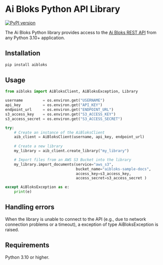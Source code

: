 # Ai Bloks Python API Library

[![PyPI version](https://img.shields.io/pypi/v/anthropic.svg)](https://pypi.org/project/anthropic/)

The Ai Bloks Python library provides access to the [Ai Bloks REST API](https://app.aibloks.com/api/docs/) from any Python 3.10+ application. 

## Installation

```sh
pip install aibloks
```

## Usage

```python
from aibloks import AiBloksClient, AiBloksException, Library

username         = os.environ.get("USERNAME")
api_key          = os.environ.get("API_KEY")
endpoint_url     = os.environ.get("ENDPOINT_URL")
s3_access_key    = os.environ.get("S3_ACCESS_KEY")
s3_access_secret = os.environ.get("S3_ACCESS_SECRET")

try:
    # Create an instance of the AiBloksClient
    aib_client = AiBloksClient(username, api_key, endpoint_url)
 
    # Create a new library
    my_library = aib_client.create_library("my_library")

    # Import files from an AWS S3 Bucket into the library
    my_library.import_documents(service="aws_s3", 
                                bucket_name="aibloks-sample-docs", 
                                access_key=s3_access_key, 
                                access_secret=s3_access_secret )

except AiBloksException as e:
    print(e)
```

## Handling errors

When the library is unable to connect to the API (e.g., due to network connection problems or a timeout), a exception of type AiBloksException is raised. 

## Requirements

Python 3.10 or higher.